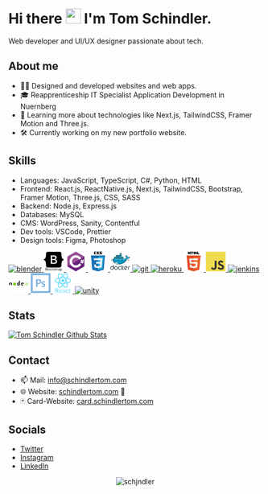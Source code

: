 # Hi there <img src="https://media.giphy.com/media/vClCIr19RvnB9EoQtS/giphy.gif" height="30px" width="30px"> I'm Tom Schindler.

Web developer and UI/UX designer passionate about tech.


## About me
- 👨‍💻 Designed and developed websites and web apps.
- 🎓 Reapprenticeship IT Specialist Application Development in Nuernberg
- 🌱 Learning more about technologies like Next.js, TailwindCSS, Framer Motion and Three.js.
- 🛠️ Currently working on my new portfolio website.

## Skills
- Languages: JavaScript, TypeScript, C#, Python, HTML
- Frontend: React.js, ReactNative.js, Next.js, TailwindCSS, Bootstrap, Framer Motion, Three.js, CSS, SASS
- Backend: Node.js, Express.js
- Databases: MySQL
- CMS: WordPress, Sanity, Contentful
- Dev tools: VSCode, Prettier
- Design tools: Figma, Photoshop


<p>
<p > <a href="https://www.blender.org/" target="_blank" rel="noreferrer"> <img src="https://download.blender.org/branding/community/blender_community_badge_white.svg" alt="blender" width="40" height="40"/> </a> <a href="https://getbootstrap.com" target="_blank" rel="noreferrer"> <img src="https://raw.githubusercontent.com/devicons/devicon/master/icons/bootstrap/bootstrap-plain-wordmark.svg" alt="bootstrap" width="40" height="40"/> </a> <a href="https://www.w3schools.com/cs/" target="_blank" rel="noreferrer"> <img src="https://raw.githubusercontent.com/devicons/devicon/master/icons/csharp/csharp-original.svg" alt="csharp" width="40" height="40"/> </a> <a href="https://www.w3schools.com/css/" target="_blank" rel="noreferrer"> <img src="https://raw.githubusercontent.com/devicons/devicon/master/icons/css3/css3-original-wordmark.svg" alt="css3" width="40" height="40"/> </a> <a href="https://www.docker.com/" target="_blank" rel="noreferrer"> <img src="https://raw.githubusercontent.com/devicons/devicon/master/icons/docker/docker-original-wordmark.svg" alt="docker" width="40" height="40"/> </a> <a href="https://git-scm.com/" target="_blank" rel="noreferrer"> <img src="https://www.vectorlogo.zone/logos/git-scm/git-scm-icon.svg" alt="git" width="40" height="40"/> </a> <a href="https://heroku.com" target="_blank" rel="noreferrer"> <img src="https://www.vectorlogo.zone/logos/heroku/heroku-icon.svg" alt="heroku" width="40" height="40"/> </a> <a href="https://www.w3.org/html/" target="_blank" rel="noreferrer"> <img src="https://raw.githubusercontent.com/devicons/devicon/master/icons/html5/html5-original-wordmark.svg" alt="html5" width="40" height="40"/> </a> <a href="https://developer.mozilla.org/en-US/docs/Web/JavaScript" target="_blank" rel="noreferrer"> <img src="https://raw.githubusercontent.com/devicons/devicon/master/icons/javascript/javascript-original.svg" alt="javascript" width="40" height="40"/> </a> <a href="https://www.jenkins.io" target="_blank" rel="noreferrer"> <img src="https://www.vectorlogo.zone/logos/jenkins/jenkins-icon.svg" alt="jenkins" width="40" height="40"/> </a> <a href="https://nodejs.org" target="_blank" rel="noreferrer"> <img src="https://raw.githubusercontent.com/devicons/devicon/master/icons/nodejs/nodejs-original-wordmark.svg" alt="nodejs" width="40" height="40"/> </a> <a href="https://www.photoshop.com/en" target="_blank" rel="noreferrer"> <img src="https://raw.githubusercontent.com/devicons/devicon/master/icons/photoshop/photoshop-line.svg" alt="photoshop" width="40" height="40"/> </a> <a href="https://reactjs.org/" target="_blank" rel="noreferrer"> <img src="https://raw.githubusercontent.com/devicons/devicon/master/icons/react/react-original-wordmark.svg" alt="react" width="40" height="40"/> </a> <a href="https://unity.com/" target="_blank" rel="noreferrer"> <img src="https://www.vectorlogo.zone/logos/unity3d/unity3d-icon.svg" alt="unity" width="40" height="40"/> </a> </p>

## Stats
  [![Tom Schindler Github Stats](https://github-readme-stats.vercel.app/api?username=schjndler&show_icons=true&theme=radical&count_private=true)](https://github.com/schjndler/)


## Contact
- 📫 Mail: [info@schindlertom.com](mailto:info@schindlertom.com)
- 🌐 Website: [schindlertom.com](https://schindlertom.com) 🚧
- 🃏 Card-Website: [card.schindlertom.com](https://card.schindlertom.com)

## Socials
- [Twitter](https://twitter.com/schjndlertom)
- [Instagram](https://twitter.com/schjndlertom)
- [LinkedIn](https://de.linkedin.com/in/schindlertom)


<div align="center">
  <p align="center"> <img src="https://komarev.com/ghpvc/?username=schjndler&label=Profile%20views&color=0e75b6&style=flat" alt="schjndler" /> </p>
</div>  
